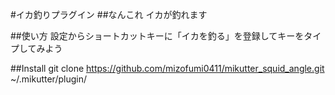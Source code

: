 #イカ釣りプラグイン
##なんこれ
イカが釣れます

##使い方
設定からショートカットキーに「イカを釣る」を登録してキーをタイプしてみよう

##Install
	git clone https://github.com/mizofumi0411/mikutter_squid_angle.git ~/.mikutter/plugin/